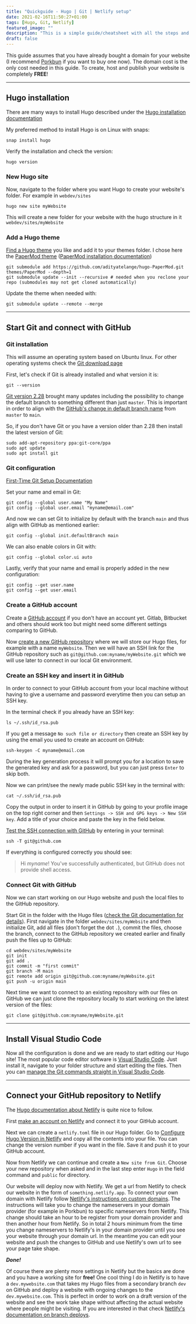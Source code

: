```yaml
---
title: "Quickguide - Hugo | Git | Netlify setup"
date: 2021-02-16T11:50:27+01:00
tags: [Hugo, Git, Netlify]
featured_image: ""
description: "This is a simple guide/cheatsheet with all the steps and commands to take you from nothing to a FREE published website with Hugo, GitHub and Netlify!"
draft: false
---
```


This guide assumes that you have already bought a domain for your website (I recommend [Porkbun](https://porkbun.com/products/domains) if you want to buy one now). The domain cost is the only cost needed in this guide. To create, host and publish your website is completely **FREE**!

---

## Hugo installation

There are many ways to install Hugo described under the [Hugo installation documentation](https://gohugo.io/getting-started/installing)

My preferred method to install Hugo is on Linux with snaps:
```
snap install hugo
```

Verify the installation and check the version:
```
hugo version
```

### New Hugo site

Now, navigate to the folder where you want Hugo to create your website's folder. For example in `webdev/sites`
```
hugo new site myWebsite
```

This will create a new folder for your website with the hugo structure in it `webdev/sites/myWebsite`

### Add a Hugo theme

[Find a Hugo theme](https://themes.gohugo.io) you like and add it to your themes folder. I chose here the [PaperMod theme](https://themes.gohugo.io/hugo-papermod/) ([PaperMod installation documentation](https://github.com/adityatelange/hugo-PaperMod/wiki/Installation))

```
git submodule add https://github.com/adityatelange/hugo-PaperMod.git themes/PaperMod --depth=1
git submodule update --init --recursive # needed when you reclone your repo (submodules may not get cloned automatically)
```

Update the theme when needed with:

```
git submodule update --remote --merge
```

---

## Start Git and connect with GitHub

### Git installation

This will assume an operating system based on Ubuntu linux. For other operating systems check the [Git download page](https://git-scm.com/downloads)

First, let's check if Git is already installed and what version it is:
```
git --version
```

[Git version 2.28](https://github.blog/2020-07-27-highlights-from-git-2-28/) brought many updates including the possibility to change the default branch to something different than just `master`. This is important in order to align with the [GitHub's change in default branch name](https://github.com/github/renaming) from `master` to `main`. 

So, if you don't have Git or you have a version older than 2.28 then install the latest version of Git:

```
sudo add-apt-repository ppa:git-core/ppa
sudo apt update
sudo apt install git
```

### Git configuration

[First-Time Git Setup Documentation](https://git-scm.com/book/en/v2/Getting-Started-First-Time-Git-Setup)

Set your name and email in Git:
```
git config --global user.name "My Name"
git config --global user.email "myname@email.com"
```

And now we can set Git to initialize by default with the branch `main` and thus align with GitHub as mentioned earlier:
```
git config --global init.defaultBranch main
```

We can also enable colors in Git with:
```
git config --global color.ui auto
```

Lastly, verify that your name and email is properly added in the new configuration:
```
git config --get user.name
git config --get user.email
```

### Create a GitHub account

Create a [GitHub account](https://github.com/join) if you don't have an account yet. Gitlab, Bitbucket and others should work too but might need some different settings comparing to GitHub.

Now [create a new GitHub repository](https://github.com/new) where we will store our Hugo files, for example with a name `myWebsite`. Then we will have an SSH link for the GitHub repository such as `git@github.com:myname/myWebsite.git` which we will use later to connect in our local Git environment.

### Create an SSH key and insert it in GitHub

In order to connect to your GitHub account from your local machine without having to give a username and password everytime then you can setup an SSH key.

In the terminal check if you already have an SSH key:
```
ls ~/.ssh/id_rsa.pub
```

If you get a message `No such file or directory` then create an SSH key by using the email you used to create an account on GitHub:
```
ssh-keygen -C myname@email.com
```
During the key generation process it will prompt you for a location to save the generated key and ask for a password, but you can just press `Enter` to skip both.

Now we can print/see the newly made public SSH key in the terminal with:
```
cat ~/.ssh/id_rsa.pub
```
Copy the output in order to insert it in GitHub by going to your profile image on the top right corner and then `Settings -> SSH and GPG keys -> New SSH key`. Add a title of your choice and paste the key in the field below.

[Test the SSH connection with GitHub](https://docs.github.com/en/github/authenticating-to-github/testing-your-ssh-connection) by entering in your terminal:
```
ssh -T git@github.com
```

If everything is configured correctly you should see:
> Hi *myname*! You've successfully authenticated, but GitHub does not provide shell access.

### Connect Git with GitHub

Now we can start working on our Hugo website and push the local files to the GitHub repository.

Start Git in the folder with the Hugo files ([check the Git documentation for details](https://git-scm.com/book/en/v2/Git-Basics-Getting-a-Git-Repository)). First navigate in the folder `webdev/sites/myWebsite` and then initialize Git, add all files (don't forget the dot `.`), commit the files, choose the branch, connect to the GitHub repository we created earlier and finally push the files up to GitHub:
```
cd webdev/sites/myWebsite
git init
git add .
git commit -m "first commit"
git branch -M main
git remote add origin git@github.com:myname/myWebsite.git
git push -u origin main
```

Next time we want to connect to an existing repository with our files on GitHub we can just clone the repository locally to start working on the latest version of the files:
```
git clone git@github.com:myname/myWebsite.git
```

---

## Install Visual Studio Code

Now all the configuration is done and we are ready to start editing our Hugo site! The most popular code editor software is [Visual Studio Code](https://code.visualstudio.com/). Just install it, navigate to your folder structure and start editing the files. Then you can [manage the Git commands straight in Visual Studio Code](https://code.visualstudio.com/docs/editor/versioncontrol).

---

## Connect your GitHub repository to Netlify

The [Hugo documentation about Netlify](https://gohugo.io/hosting-and-deployment/hosting-on-netlify) is quite nice to follow. 

First [make an account on Netlify](https://app.netlify.com/) and connect it to your GitHub account.

Next we can create a `netlify.toml` file in our Hugo folder. Go to [Configure Hugo Version in Netlify](https://gohugo.io/hosting-and-deployment/hosting-on-netlify#configure-hugo-version-in-netlify) and copy all the contents into your file. You can change the version number if you want in the file. Save it and push it to your GitHub account.

Now from Netlify we can continue and create a `New site from Git`. Choose your new repository when asked and in the last step enter `Hugo` in the field command and `public` for directory.

Our website will deploy now with Netlify. We get a url from Netlify to check our website in the form of `something.netlify.app`. To connect your own domain with Netlify follow [Netlify's instructions on custom domains](https://docs.netlify.com/domains-https/custom-domains/). The instructions will take you to change the nameservers in your domain provider (for example in Porkbun) to specific nameservers from Netlify. This change should take an hour to be register from your domain provider and then another hour from Netlify. So in total 2 hours minimum from the time you change nameservers to Netlify's in your domain provider until you see your website through your domain url. In the meantime you can edit your website and push the changes to GitHub and use Netlify's own url to see your page take shape.

***Done!***

Of course there are plenty more settings in Netlify but the basics are done and you have a working site for **free!** One cool thing I do in Netlify is to have a `dev.mywebsite.com` that takes my Hugo files from a secondary branch `dev` on GitHub and deploy a website with ongoing changes to the `dev.mywebsite.com`. This is perfect in order to work on a draft version of the website and see the work take shape without affecting the actual website where people might be visiting. If you are interested in that check [Netlify's documentation on branch deploys](https://docs.netlify.com/site-deploys/overview/#branch-deploy-controls).